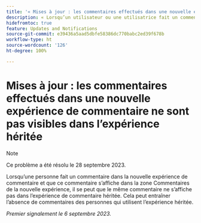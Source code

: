 ```yaml
---
title: '« Mises à jour : les commentaires effectués dans une nouvelle expérience de commentaire ne sont pas visibles dans l’expérience héritée »'
description: « Lorsqu’un utilisateur ou une utilisatrice fait un commentaire dans la nouvelle expérience de commentaire et que ce commentaire s’affiche dans la zone Commentaires de la nouvelle expérience, il se peut que le même commentaire ne s’affiche pas dans l’expérience de commentaire héritée. Cela peut entraîner l’absence de commentaires des utilisateurs et utilisatrices qui utilisent l’expérience héritée ».
hidefromtoc: true
feature: Updates and Notifications
source-git-commit: e39436a5aad5dbfe58386dc770babc2ed39f678b
workflow-type: ht
source-wordcount: '126'
ht-degree: 100%

---
```



# Mises à jour : les commentaires effectués dans une nouvelle expérience de commentaire ne sont pas visibles dans l’expérience héritée

>[!NOTE]
>
>Ce problème a été résolu le 28 septembre 2023.

Lorsqu’une personne fait un commentaire dans la nouvelle expérience de commentaire et que ce commentaire s’affiche dans la zone Commentaires de la nouvelle expérience, il se peut que le même commentaire ne s’affiche pas dans l’expérience de commentaire héritée. Cela peut entraîner l’absence de commentaires des personnes qui utilisent l’expérience héritée.

_Premier signalement le 6 septembre 2023._
